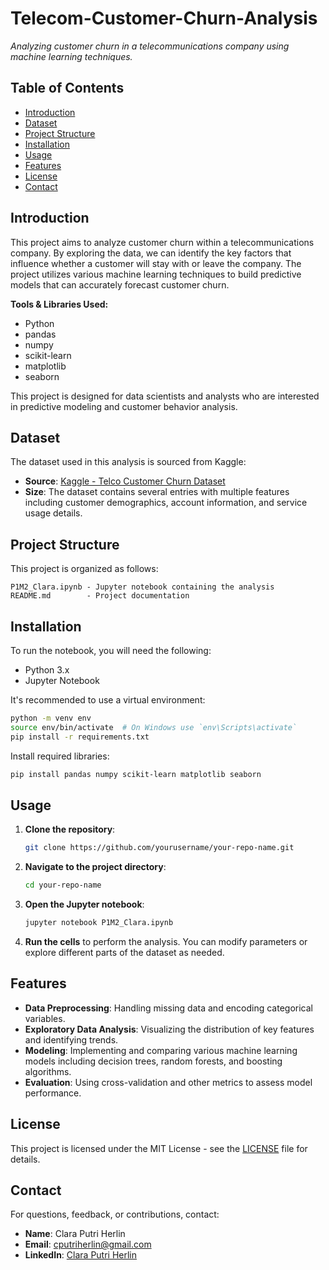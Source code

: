 # Telecom-Customer-Churn-Analysis

_Analyzing customer churn in a telecommunications company using machine learning techniques._

## Table of Contents

- [Introduction](#introduction)
- [Dataset](#dataset)
- [Project Structure](#project-structure)
- [Installation](#installation)
- [Usage](#usage)
- [Features](#features)
- [License](#license)
- [Contact](#contact)

## Introduction

This project aims to analyze customer churn within a telecommunications company. By exploring the data, we can identify the key factors that influence whether a customer will stay with or leave the company. The project utilizes various machine learning techniques to build predictive models that can accurately forecast customer churn.

**Tools & Libraries Used:**
- Python
- pandas
- numpy
- scikit-learn
- matplotlib
- seaborn

This project is designed for data scientists and analysts who are interested in predictive modeling and customer behavior analysis.

## Dataset

The dataset used in this analysis is sourced from Kaggle:

- **Source**: [Kaggle - Telco Customer Churn Dataset](https://www.kaggle.com/datasets/blastchar/telco-customer-churn)
- **Size**: The dataset contains several entries with multiple features including customer demographics, account information, and service usage details.

## Project Structure

This project is organized as follows:

```plaintext
P1M2_Clara.ipynb - Jupyter notebook containing the analysis
README.md        - Project documentation
```

## Installation

To run the notebook, you will need the following:

- Python 3.x
- Jupyter Notebook

It's recommended to use a virtual environment:

```bash
python -m venv env
source env/bin/activate  # On Windows use `env\Scripts\activate`
pip install -r requirements.txt
```

Install required libraries:

```bash
pip install pandas numpy scikit-learn matplotlib seaborn
```

## Usage

1. **Clone the repository**:

   ```bash
   git clone https://github.com/yourusername/your-repo-name.git
   ```

2. **Navigate to the project directory**:

   ```bash
   cd your-repo-name
   ```

3. **Open the Jupyter notebook**:

   ```bash
   jupyter notebook P1M2_Clara.ipynb
   ```

4. **Run the cells** to perform the analysis. You can modify parameters or explore different parts of the dataset as needed.

## Features

- **Data Preprocessing**: Handling missing data and encoding categorical variables.
- **Exploratory Data Analysis**: Visualizing the distribution of key features and identifying trends.
- **Modeling**: Implementing and comparing various machine learning models including decision trees, random forests, and boosting algorithms.
- **Evaluation**: Using cross-validation and other metrics to assess model performance.

## License

This project is licensed under the MIT License - see the [LICENSE](LICENSE) file for details.

## Contact

For questions, feedback, or contributions, contact:

- **Name**: Clara Putri Herlin
- **Email**: cputriherlin@gmail.com
- **LinkedIn**: [Clara Putri Herlin](https://www.linkedin.com/in/clara-putri-herlin)
